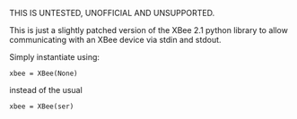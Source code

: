 THIS IS UNTESTED, UNOFFICIAL AND UNSUPPORTED.

This is just a slightly patched version of the XBee 2.1 python library to allow communicating with an XBee device via stdin and stdout.

Simply instantiate using:

```xbee = XBee(None)```

instead of the usual

```xbee = XBee(ser)```
